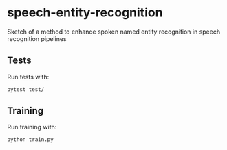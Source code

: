 # speech-entity-recognition
Sketch of a method to enhance spoken named entity recognition in speech recognition pipelines


## Tests
Run tests with:
```bash
pytest test/
```

## Training
Run training with:
```bash
python train.py
```